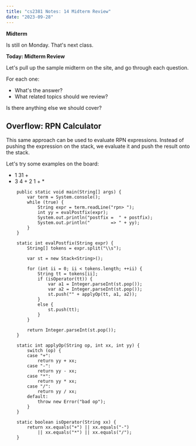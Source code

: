 ```yaml
---
title: "cs2381 Notes: 14 Midterm Review"
date: "2023-09-28"
---
```


**Midterm**

Is still on Monday. That's next class.

**Today: Midterm Review**

Let's pull up the sample midterm on the site, and go through each question.

For each one:

 - What's the answer?
 - What related topics should we review?

Is there anything else we should cover?

## Overflow: RPN Calculator

This same approach can be used to evaluate RPN expressions. Instead of
pushing the expression on the stack, we evaluate it and push the
result onto the stack.

Let's try some examples on the board:

 - 1 31 +
 - 3 4 + 2 1 + *

```
    public static void main(String[] args) {
        var term = System.console();
        while (true) {
            String expr = term.readLine("rpn> ");
            int yy = evalPostfix(expr);
            System.out.println("postfix =  " + postfix);
            System.out.println("        => " + yy);
        }
    }

    static int evalPostfix(String expr) {
        String[] tokens = expr.split("\\s");

        var st = new Stack<String>();

        for (int ii = 0; ii < tokens.length; ++ii) {
            String tt = tokens[ii];
            if (isOperator(tt)) {
                var a1 = Integer.parseInt(st.pop());
                var a2 = Integer.parseInt(st.pop());
                st.push("" + applyOp(tt, a1, a2));
            }
            else {
                st.push(tt);
            }
        }

        return Integer.parseInt(st.pop());
    }

    static int applyOp(String op, int xx, int yy) {
        switch (op) {
        case "+":
            return yy + xx;
        case "-":
            return yy - xx;
        case "*":
            return yy * xx;
        case "/":
            return yy / xx;
        default:
            throw new Error("bad op");
        }
    }
    
    static boolean isOperator(String xx) {
        return xx.equals("+") || xx.equals("-")
            || xx.equals("*") || xx.equals("/");
    }
```
